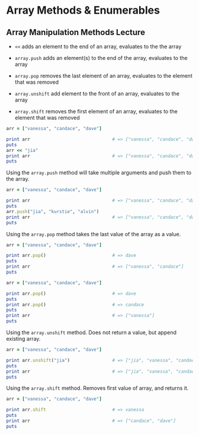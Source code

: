 # Array Methods & Enumerables

## Array Manipulation Methods Lecture

* `<<` adds an element to the end of an array, evaluates to the the array

* `array.push` adds an element(s) to the end of the array, evaluates to the array
* `array.pop` removes the last element of an array, evaluates to the element that was removed

* `array.unshift` add element to the front of an array, evaluates to the array
* `array.shift` removes the first element of an array, evaluates to the element that was removed

```ruby
arr = ["vanessa", "candace", "dave"]

print arr                               # => ["vanessa", "candace", "dave"]
puts
arr << "jia"
print arr                               # => ["vanessa", "candace", "dave", "jia"]
puts
```

Using the `array.push` method will take multiple arguments and push them to the array.

```ruby
arr = ["vanessa", "candace", "dave"]

print arr                               # => ["vanessa", "candace", "dave"]
puts
arr.push("jia", "kurstie", "alvin")
print arr                               # => ["vanessa", "candace", "dave", "jia", "kurstie", "alvin"]
puts
```

Using the `array.pop` method takes the last value of the array as a value.

```ruby
arr = ["vanessa", "candace", "dave"]

print arr.pop()                         # => dave
puts
print arr                               # => ["vanessa", "candace"]
puts
```

```ruby
arr = ["vanessa", "candace", "dave"]

print arr.pop()                         # => dave
puts
print arr.pop()                         # => candace
puts
print arr                               # => ["vanessa"]
puts
```

Using the `array.unshift` method. Does not return a value, but append existing array.

```ruby
arr = ["vanessa", "candace", "dave"]

print arr.unshift("jia")                # => ["jia", "vanessa", "candace", "dave"]
puts
print arr                               # => ["jia", "vanessa", "candace", "dave"]
puts
```

Using the `array.shift` method. Removes first value of array, and returns it.

```ruby
arr = ["vanessa", "candace", "dave"]

print arr.shift                         # => vanessa
puts
print arr                               # => ["candace", "dave"]
puts
```